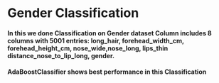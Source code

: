 

# Gender Classification

#### In this we done Classification on Gender dataset Column includes 8 columns with 5001 entries: long_hair, forehead_width_cm, forehead_height_cm, nose_wide,nose_long, lips_thin distance_nose_to_lip_long, gender.
#### AdaBoostClassifier shows best performance in this Classification
















